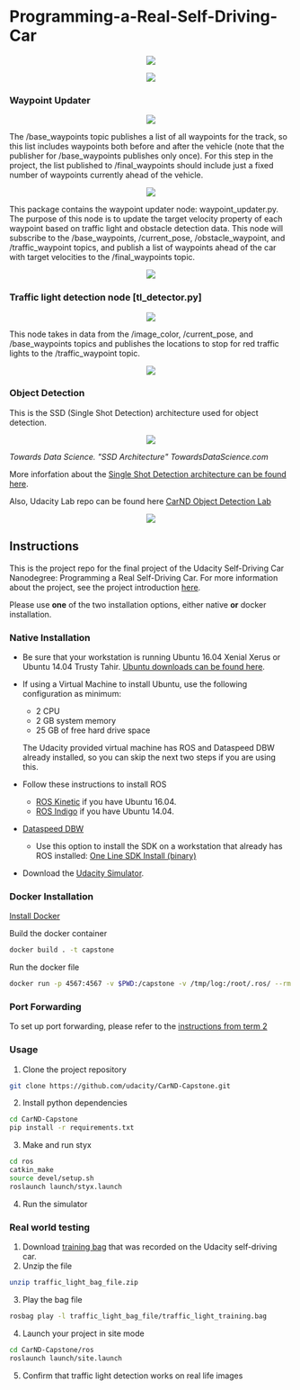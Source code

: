 # Programming-a-Real-Self-Driving-Car

[//]: # (Image References)


<p align="center">
  <img src="./images_result/header.jpeg" />
</p>

<p align="center">
  <img src="./images_result/final-project-ros-graph-v2.png" />
</p>


[image1]: ./images_result/WaypointUpdaterNodeOverview.png "WaypointUpdaterNodeOverview"

### Waypoint Updater

<p align="center">
  <img src="./images_result/WaypointUpdaterNodeOverview2.png" />
</p>

The /base_waypoints topic publishes a list of all waypoints for the track, so this list includes waypoints both before and after the vehicle (note that the publisher for /base_waypoints publishes only once). For this step in the project, the list published to /final_waypoints should include just a fixed number of waypoints currently ahead of the vehicle.

<p align="center">
  <img src="./images_result/waypoint.png" />
</p>

This package contains the waypoint updater node: waypoint_updater.py. The purpose of this node is to update the target velocity property of each waypoint based on traffic light and obstacle detection data. This node will subscribe to the /base_waypoints, /current_pose, /obstacle_waypoint, and /traffic_waypoint topics, and publish a list of waypoints ahead of the car with target velocities to the /final_waypoints topic.

<p align="center">
  <img src="./images_result/pidControl.png" />
</p>

### Traffic light detection node [tl_detector.py]

<p align="center">
  <img src="./images_result/WaypointUpdaterNodeOverview.png" />
</p>

This node takes in data from the /image_color, /current_pose, and /base_waypoints topics and publishes the locations to stop for red traffic lights to the /traffic_waypoint topic. 

<p align="center">
  <img src="./images_result/lightdetection.png" />
</p>

### Object Detection
This is the SSD (Single Shot Detection) architecture used for object detection.

<p align="center">
  <img src="./images_result/ssd_v2.jpeg" />
</p>
<em>Towards Data Science. "SSD Architecture" TowardsDataScience.com</em>

More inforfation about the [Single Shot Detection architecture can be found here](https://arxiv.org/abs/1512.00567).

Also, Udacity Lab repo can be found here [CarND Object Detection Lab](https://github.com/udacity/CarND-Object-Detection-Lab)

<p align="center">
  <img src="./images_result/clip.gif" />
</p>

## Instructions

This is the project repo for the final project of the Udacity Self-Driving Car Nanodegree: Programming a Real Self-Driving Car. For more information about the project, see the project introduction [here](https://classroom.udacity.com/nanodegrees/nd013/parts/6047fe34-d93c-4f50-8336-b70ef10cb4b2/modules/e1a23b06-329a-4684-a717-ad476f0d8dff/lessons/462c933d-9f24-42d3-8bdc-a08a5fc866e4/concepts/5ab4b122-83e6-436d-850f-9f4d26627fd9).

Please use **one** of the two installation options, either native **or** docker installation.

### Native Installation

* Be sure that your workstation is running Ubuntu 16.04 Xenial Xerus or Ubuntu 14.04 Trusty Tahir. [Ubuntu downloads can be found here](https://www.ubuntu.com/download/desktop).
* If using a Virtual Machine to install Ubuntu, use the following configuration as minimum:
  * 2 CPU
  * 2 GB system memory
  * 25 GB of free hard drive space

  The Udacity provided virtual machine has ROS and Dataspeed DBW already installed, so you can skip the next two steps if you are using this.

* Follow these instructions to install ROS
  * [ROS Kinetic](http://wiki.ros.org/kinetic/Installation/Ubuntu) if you have Ubuntu 16.04.
  * [ROS Indigo](http://wiki.ros.org/indigo/Installation/Ubuntu) if you have Ubuntu 14.04.
* [Dataspeed DBW](https://bitbucket.org/DataspeedInc/dbw_mkz_ros)
  * Use this option to install the SDK on a workstation that already has ROS installed: [One Line SDK Install (binary)](https://bitbucket.org/DataspeedInc/dbw_mkz_ros/src/81e63fcc335d7b64139d7482017d6a97b405e250/ROS_SETUP.md?fileviewer=file-view-default)
* Download the [Udacity Simulator](https://github.com/udacity/CarND-Capstone/releases).

### Docker Installation
[Install Docker](https://docs.docker.com/engine/installation/)

Build the docker container
```bash
docker build . -t capstone
```

Run the docker file
```bash
docker run -p 4567:4567 -v $PWD:/capstone -v /tmp/log:/root/.ros/ --rm -it capstone
```

### Port Forwarding
To set up port forwarding, please refer to the [instructions from term 2](https://classroom.udacity.com/nanodegrees/nd013/parts/40f38239-66b6-46ec-ae68-03afd8a601c8/modules/0949fca6-b379-42af-a919-ee50aa304e6a/lessons/f758c44c-5e40-4e01-93b5-1a82aa4e044f/concepts/16cf4a78-4fc7-49e1-8621-3450ca938b77)

### Usage

1. Clone the project repository
```bash
git clone https://github.com/udacity/CarND-Capstone.git
```

2. Install python dependencies
```bash
cd CarND-Capstone
pip install -r requirements.txt
```
3. Make and run styx
```bash
cd ros
catkin_make
source devel/setup.sh
roslaunch launch/styx.launch
```
4. Run the simulator

### Real world testing
1. Download [training bag](https://s3-us-west-1.amazonaws.com/udacity-selfdrivingcar/traffic_light_bag_file.zip) that was recorded on the Udacity self-driving car.
2. Unzip the file
```bash
unzip traffic_light_bag_file.zip
```
3. Play the bag file
```bash
rosbag play -l traffic_light_bag_file/traffic_light_training.bag
```
4. Launch your project in site mode
```bash
cd CarND-Capstone/ros
roslaunch launch/site.launch
```
5. Confirm that traffic light detection works on real life images

